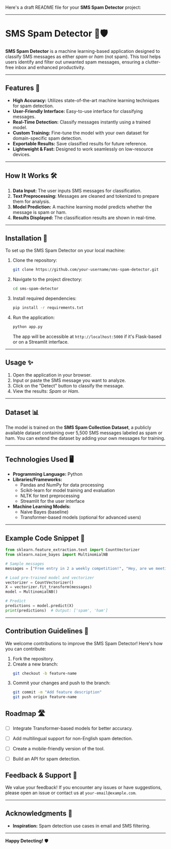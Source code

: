 Here's a draft README file for your **SMS Spam Detector** project:

---

# SMS Spam Detector 📱🛡️

**SMS Spam Detector** is a machine learning-based application designed to classify SMS messages as either *spam* or *ham* (not spam). This tool helps users identify and filter out unwanted spam messages, ensuring a clutter-free inbox and enhanced productivity.

---

## Features 🚀

- **High Accuracy:** Utilizes state-of-the-art machine learning techniques for spam detection.
- **User-Friendly Interface:** Easy-to-use interface for classifying messages.
- **Real-Time Detection:** Classify messages instantly using a trained model.
- **Custom Training:** Fine-tune the model with your own dataset for domain-specific spam detection.
- **Exportable Results:** Save classified results for future reference.
- **Lightweight & Fast:** Designed to work seamlessly on low-resource devices.

---

## How It Works 🛠️

1. **Data Input:** The user inputs SMS messages for classification.
2. **Text Preprocessing:** Messages are cleaned and tokenized to prepare them for analysis.
3. **Model Prediction:** A machine learning model predicts whether the message is spam or ham.
4. **Results Displayed:** The classification results are shown in real-time.

---

## Installation 🔧

To set up the SMS Spam Detector on your local machine:

1. Clone the repository:
   ```bash
   git clone https://github.com/your-username/sms-spam-detector.git
   ```
2. Navigate to the project directory:
   ```bash
   cd sms-spam-detector
   ```
3. Install required dependencies:
   ```bash
   pip install -r requirements.txt
   ```
4. Run the application:
   ```bash
   python app.py
   ```
   The app will be accessible at `http://localhost:5000` if it's Flask-based or on a Streamlit interface.

---

## Usage ✨

1. Open the application in your browser.
2. Input or paste the SMS message you want to analyze.
3. Click on the "Detect" button to classify the message.
4. View the results: *Spam* or *Ham*.

---

## Dataset 📊

The model is trained on the **SMS Spam Collection Dataset**, a publicly available dataset containing over 5,500 SMS messages labeled as spam or ham. You can extend the dataset by adding your own messages for training.

---

## Technologies Used 🖥️

- **Programming Language:** Python
- **Libraries/Frameworks:**
  - Pandas and NumPy for data processing
  - Scikit-learn for model training and evaluation
  - NLTK for text preprocessing
  - Streamlit for the user interface
- **Machine Learning Models:**
  - Naive Bayes (baseline)
  - Transformer-based models (optional for advanced users)

---

## Example Code Snippet 🧩

```python
from sklearn.feature_extraction.text import CountVectorizer
from sklearn.naive_bayes import MultinomialNB

# Sample messages
messages = ["Free entry in 2 a weekly competition!", "Hey, are we meeting tonight?"]

# Load pre-trained model and vectorizer
vectorizer = CountVectorizer()
X = vectorizer.fit_transform(messages)
model = MultinomialNB()

# Predict
predictions = model.predict(X)
print(predictions)  # Output: ['spam', 'ham']
```

---

## Contribution Guidelines 🤝

We welcome contributions to improve the SMS Spam Detector! Here's how you can contribute:

1. Fork the repository.
2. Create a new branch:
   ```bash
   git checkout -b feature-name
   ```
3. Commit your changes and push to the branch:
   ```bash
   git commit -m "Add feature description"
   git push origin feature-name
   ```

## Roadmap 🛣️

- [ ] Integrate Transformer-based models for better accuracy.
- [ ] Add multilingual support for non-English spam detection.
- [ ] Create a mobile-friendly version of the tool.
- [ ] Build an API for spam detection.


## Feedback & Support 💬

We value your feedback! If you encounter any issues or have suggestions, please open an issue or contact us at `your-email@example.com`.

---

## Acknowledgments 🙏

- **Inspiration:** Spam detection use cases in email and SMS filtering.

---

**Happy Detecting!** 🛡️
